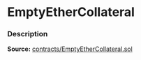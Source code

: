 # EmptyEtherCollateral

### Description <a id="description"></a>

**Source:** [contracts/EmptyEtherCollateral.sol](https://github.com/perifinance/peri-finance/blob/master/contracts/EmptyEtherCollateral.sol)

